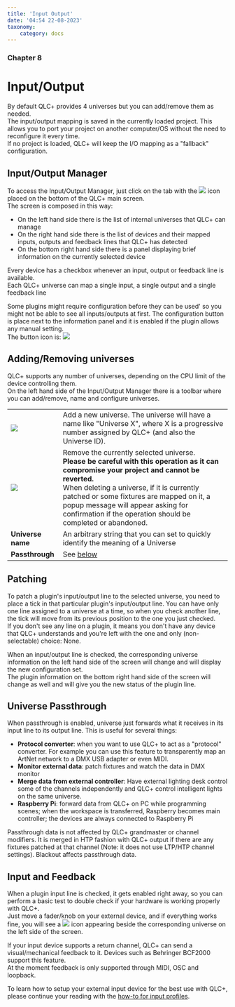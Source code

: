 ```yaml
---
title: 'Input Output'
date: '04:54 22-08-2023'
taxonomy:
    category: docs
---
```


<style>
    #chapter p {
        text-align: left;
    }
</style>
### Chapter 8

# Input/Output

By default QLC+ provides 4 universes but you can add/remove them as needed.  
The input/output mapping is saved in the currently loaded project. This allows you to port your project on another computer/OS without the need to reconfigure it every time.  
If no project is loaded, QLC+ will keep the I/O mapping as a "fallback" configuration.

Input/Output Manager
--------------------

To access the Input/Output Manager, just click on the tab with the ![](/basics/input_output.png) icon placed on the bottom of the QLC+ main screen.  
The screen is composed in this way:  

* On the left hand side there is the list of internal universes that QLC+ can manage
* On the right hand side there is the list of devices and their mapped inputs, outputs and feedback lines that QLC+ has detected
* On the bottom right hand side there is a panel displaying brief information on the currently selected device

Every device has a checkbox whenever an input, output or feedback line is available.  
Each QLC+ universe can map a single input, a single output and a single feedback line  

Some plugins might require configuration before they can be used' so you might not be able to see all inputs/outputs at first. The configuration button is place next to the information panel and it is enabled if the plugin allows any manual setting.  
The button icon is: ![](/basics/configure.png)

Adding/Removing universes
-------------------------

QLC+ supports any number of universes, depending on the CPU limit of the device controlling them.  
On the left hand side of the Input/Output Manager there is a toolbar where you can add/remove, name and configure universes.

|     |     |
| --- | --- |
| ![](/basics/edit_add.png) | Add a new universe. The universe will have a name like "Universe X", where X is a progressive number assigned by QLC+ (and also the Universe ID). |
| ![](/basics/edit_remove.png) | Remove the currently selected universe.  <br>**Please be careful with this operation as it can compromise your project and cannot be reverted.**  <br>When deleting a universe, if it is currently patched or some fixtures are mapped on it, a popup message will appear asking for confirmation if the operation should be completed or abandoned. |
| **Universe name** | An arbitrary string that you can set to quickly identify the meaning of a Universe |
| **Passthrough** | See [below](#universe-passthrough) |

Patching
--------

To patch a plugin's input/output line to the selected universe, you need to place a tick in that particular plugin's input/output line. You can have only one line assigned to a universe at a time, so when you check another line, the tick will move from its previous position to the one you just checked.  
If you don't see any line on a plugin, it means you don't have any device that QLC+ understands and you're left with the one and only (non-selectable) choice: None.

When an input/output line is checked, the corresponding universe information on the left hand side of the screen will change and will display the new configuration set.  
The plugin information on the bottom right hand side of the screen will change as well and will give you the new status of the plugin line.

Universe Passthrough
--------------------

When passthrough is enabled, universe just forwards what it receives in its input line to its output line. This is useful for several things:

* **Protocol converter**: when you want to use QLC+ to act as a "protocol" converter. For example you can use this feature to transparently map an ArtNet network to a DMX USB adapter or even MIDI.
* **Monitor external data**: patch fixtures and watch the data in DMX monitor
* **Merge data from external controller**: Have external lighting desk control some of the channels independently and QLC+ control intelligent lights on the same universe.
* **Raspberry Pi**: forward data from QLC+ on PC while programming scenes; when the workspace is transferred, Raspberry becomes main controller; the devices are always connected to Raspberry Pi

Passthrough data is not affected by QLC+ grandmaster or channel modifiers. It is merged in HTP fashion with QLC+ output if there are any fixtures patched at that channel (Note: it does not use LTP/HTP channel settings). Blackout affects passthrough data.

Input and Feedback
-------------------

When a plugin input line is checked, it gets enabled right away, so you can perform a basic test to double check if your hardware is working properly with QLC+.  
Just move a fader/knob on your external device, and if everything works fine, you will see a ![](/basics/input.png) icon appearing beside the corresponding universe on the left side of the screen.

If your input device supports a return channel, QLC+ can send a visual/mechanical feedback to it. Devices such as Behringer BCF2000 support this feature.  
At the moment feedback is only supported through MIDI, OSC and loopback.

To learn how to setup your external input device for the best use with QLC+, please continue your reading with the [how-to for input profiles](input-profiles).